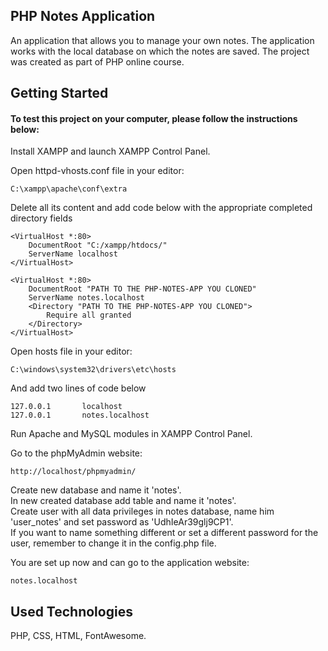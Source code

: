 ## PHP Notes Application

An application that allows you to manage your own notes. The application works with the local database on which the notes are saved. The project was created as part of PHP online course.

## Getting Started

#### To test this project on your computer, please follow the instructions below:

Install XAMPP and launch XAMPP Control Panel.

Open httpd-vhosts.conf file in your editor:
```
C:\xampp\apache\conf\extra
```
Delete all its content and add code below with the appropriate completed directory fields
```
<VirtualHost *:80>
    DocumentRoot "C:/xampp/htdocs/"
    ServerName localhost
</VirtualHost>

<VirtualHost *:80>
    DocumentRoot "PATH TO THE PHP-NOTES-APP YOU CLONED"
    ServerName notes.localhost
    <Directory "PATH TO THE PHP-NOTES-APP YOU CLONED">
        Require all granted
    </Directory>
</VirtualHost>
```

Open hosts file in your editor:
```
C:\windows\system32\drivers\etc\hosts
```
And add two lines of code below
```
127.0.0.1       localhost
127.0.0.1       notes.localhost
```

Run Apache and MySQL modules in XAMPP Control Panel.

Go to the phpMyAdmin website:
``` 
http://localhost/phpmyadmin/ 
```

Create new database and name it 'notes'.\
In new created database add table and name it 'notes'.\
Create user with all data privileges in notes database, name him 'user_notes' and set password as 'UdhIeAr39glj9CP1'.\
If you want to name something different or set a different password for the user, remember to change it in the config.php file.

You are set up now and can go to the application website:
```
notes.localhost
```

## Used Technologies

PHP, CSS, HTML, FontAwesome.